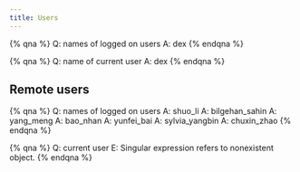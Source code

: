 ```yaml
---
title: Users
---
```


{% qna %}
Q: names of logged on users
A: dex
{% endqna %}

{% qna %}
Q: name of current user
A: dex
{% endqna %}

## Remote users

{% qna %}
Q: names of logged on users
A: shuo_li
A: bilgehan_sahin
A: yang_meng
A: bao_nhan
A: yunfei_bai
A: sylvia_yangbin
A: chuxin_zhao
{% endqna %}

{% qna %}
Q: current user
E: Singular expression refers to nonexistent object.
{% endqna %}
